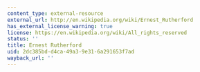 ```yaml
---
content_type: external-resource
external_url: http://en.wikipedia.org/wiki/Ernest_Rutherford
has_external_license_warning: true
license: https://en.wikipedia.org/wiki/All_rights_reserved
status: ''
title: Ernest Rutherford
uid: 2dc385bd-d4ca-49a3-9e31-6a291653f7ad
wayback_url: ''
---
```

